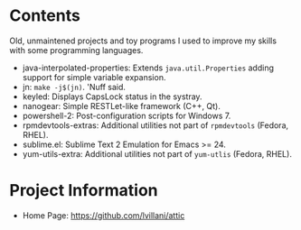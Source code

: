 Contents
========

Old, unmaintened projects and toy programs I used to improve my skills with some
programming languages.

 * java-interpolated-properties: Extends `java.util.Properties` adding support
   for simple variable expansion.
 * jn: `make -j$(jn)`. 'Nuff said.
 * keyled: Displays CapsLock status in the systray.
 * nanogear: Simple RESTLet-like framework (C++, Qt).
 * powershell-2: Post-configuration scripts for Windows 7.
 * rpmdevtools-extras: Additional utilities not part of `rpmdevtools`
   (Fedora, RHEL).
 * sublime.el: Sublime Text 2 Emulation for Emacs >= 24.
 * yum-utils-extra: Additional utilities not part of `yum-utlis` (Fedora, RHEL).




Project Information
===================

 * Home Page: https://github.com/lvillani/attic
